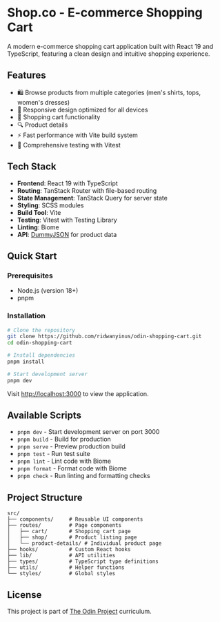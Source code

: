 # Shop.co - E-commerce Shopping Cart

A modern e-commerce shopping cart application built with React 19 and TypeScript, featuring a clean design and intuitive shopping experience.

## Features

- 🛍️ Browse products from multiple categories (men's shirts, tops, women's dresses)
- 📱 Responsive design optimized for all devices
- 🛒 Shopping cart functionality
- 🔍 Product details
- ⚡ Fast performance with Vite build system
- 🧪 Comprehensive testing with Vitest

## Tech Stack

- **Frontend**: React 19 with TypeScript
- **Routing**: TanStack Router with file-based routing
- **State Management**: TanStack Query for server state
- **Styling**: SCSS modules
- **Build Tool**: Vite
- **Testing**: Vitest with Testing Library
- **Linting**: Biome
- **API**: [DummyJSON](https://dummyjson.com/docs/products) for product data

## Quick Start

### Prerequisites

- Node.js (version 18+)
- pnpm

### Installation

```bash
# Clone the repository
git clone https://github.com/ridwanyinus/odin-shopping-cart.git
cd odin-shopping-cart

# Install dependencies
pnpm install

# Start development server
pnpm dev
```

Visit [http://localhost:3000](http://localhost:3000) to view the application.

## Available Scripts

- `pnpm dev` - Start development server on port 3000
- `pnpm build` - Build for production
- `pnpm serve` - Preview production build
- `pnpm test` - Run test suite
- `pnpm lint` - Lint code with Biome
- `pnpm format` - Format code with Biome
- `pnpm check` - Run linting and formatting checks

## Project Structure

```
src/
├── components/     # Reusable UI components
├── routes/         # Page components
│   ├── cart/       # Shopping cart page
│   ├── shop/       # Product listing page
│   └── product-details/ # Individual product page
├── hooks/          # Custom React hooks
├── lib/            # API utilities
├── types/          # TypeScript type definitions
├── utils/          # Helper functions
└── styles/         # Global styles
```

## License

This project is part of [The Odin Project](https://www.theodinproject.com/lessons/node-path-react-new-shopping-cart) curriculum.
